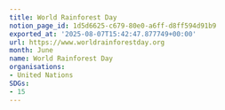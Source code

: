 ```yaml
---
title: World Rainforest Day
notion_page_id: 1d5d6625-c679-80e0-a6ff-d8ff594d91b9
exported_at: '2025-08-07T15:42:47.877749+00:00'
url: https://www.worldrainforestday.org
month: June
name: World Rainforest Day
organisations:
- United Nations
SDGs:
- 15
---
```


